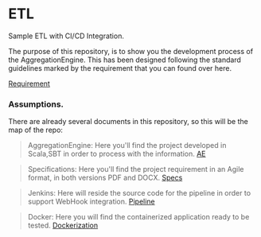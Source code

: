 # ETL
Sample ETL with CI/CD Integration.

The purpose of this repository, is to show you the development process of the AggregationEngine. This has been designed following the standard guidelines marked by the requirement that you can found over here.

[Requirement](https://github.com/jesusjavierdediego/assignments/) 
 
 ### Assumptions.
There are already several documents in this repository, so this will be the map of the repo:

> AggregationEngine: 
	Here you'll find the project developed in Scala,SBT in order to process with the information.
	[AE](https://github.com/rkobismarck/ETL/tree/master/aggregationengine) 

> Specifications:
	Here you'll find the project requirement in an Agile format, in both versions PDF and DOCX.
	[Specs](https://github.com/rkobismarck/ETL/tree/master/documents/specifications) 

> Jenkins: 
	Here will reside the source code for the pipeline in order to support WebHook integration.
	[Pipeline](https://github.com/rkobismarck/ETL/blob/master/Jenkinsfile) 

> Docker:
	Here you will find the containerized application ready to be tested.
	[Dockerization](https://github.com/rkobismarck/ETL/tree/master/docker) 

